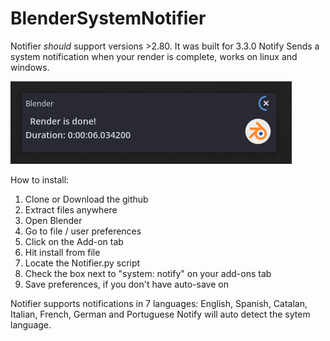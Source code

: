 # BlenderSystemNotifier
Notifier *should* support versions >2.80. It was built for 3.3.0
Notify Sends a system notification when your render is complete, 
works on linux and windows.

![](images/Screenshot_linux.png)

How to install:

1.  Clone or Download the github
3.  Extract files anywhere
4.  Open Blender
5.  Go to file / user preferences
6.  Click on the Add-on tab
7.  Hit install from file
8.  Locate the Notifier.py script
7.  Check the box next to "system: notify" on your add-ons tab
8.  Save preferences, if you don't have auto-save on


Notifier supports notifications in 7 languages: English, Spanish, Catalan, Italian, French, German and Portuguese
Notify will auto detect the sytem language.

